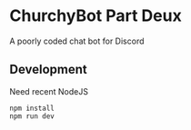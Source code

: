ChurchyBot Part Deux
====================

A poorly coded chat bot for Discord

Development
-----------

Need recent NodeJS

    npm install
    npm run dev
